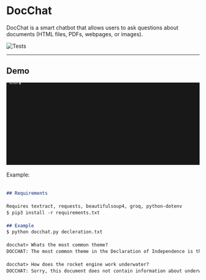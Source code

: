 # DocChat

DocChat is a smart chatbot that allows users to ask questions about documents (HTML files, PDFs, webpages, or images).  


![Tests](https://github.com/m1keh0uk/docchat/actions/workflows/tests.yml/badge.svg)

---

## Demo

![Demo](media/example_gif.gif)

Example:
```markdown

## Requirements

Requires textract, requests, beautifulsoup4, groq, python-dotenv
$ pip3 install -r requirements.txt

## Example
$ python docchat.py decleration.txt

docchat> Whats the most common theme?
DOCCHAT: The most common theme in the Declaration of Independence is the idea of Natural Rights and the right to self-governance. The document asserts that all men are created equal, endowed with certain unalienable rights such as life, liberty, and the pursuit of happiness, and that governments derive their just powers from the consent of the governed. It also emphasizes the need to alter or abolish a government that becomes destructive of these rights, and the right of the people to throw off such a government and establish a new one.

docchat> How does the rocket engine work underwater?
DOCCHAT: Sorry, this document does not contain information about underwater rocket engines.
